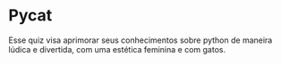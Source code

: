 # Pycat
Esse quiz visa aprimorar seus conhecimentos sobre python de maneira lúdica e divertida, com uma estética feminina e com gatos.  
